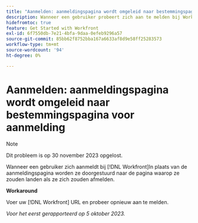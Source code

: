 ```yaml
---
title: "Aanmelden: aanmeldingspagina wordt omgeleid naar bestemmingspagina voor afmelden"
description: Wanneer een gebruiker probeert zich aan te melden bij Workfront in plaats van de aanmeldingspagina, wordt hij of zij verwezen naar de pagina waarop hij of zij zou landen als hij of zij zich zou afmelden.
hidefromtoc: true
feature: Get Started with Workfront
exl-id: 6f7550db-7e21-4bfa-9daa-0efeb9296a57
source-git-commit: 85bb62f8752bba167a6633af8d9e58ff25283573
workflow-type: tm+mt
source-wordcount: '94'
ht-degree: 0%

---
```


# Aanmelden: aanmeldingspagina wordt omgeleid naar bestemmingspagina voor aanmelding

>[!NOTE]
>
>Dit probleem is op 30 november 2023 opgelost.

Wanneer een gebruiker zich aanmeldt bij [!DNL Workfront]In plaats van de aanmeldingspagina worden ze doorgestuurd naar de pagina waarop ze zouden landen als ze zich zouden afmelden.

**Workaround**

Voer uw [!DNL Workfront] URL en probeer opnieuw aan te melden.

_Voor het eerst gerapporteerd op 5 oktober 2023._
